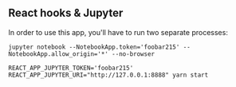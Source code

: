 ## React hooks & Jupyter

In order to use this app, you'll have to run two separate processes:

```
jupyter notebook --NotebookApp.token='foobar215' --NotebookApp.allow_origin='*' --no-browser
```

```
REACT_APP_JUPYTER_TOKEN='foobar215'  REACT_APP_JUPYTER_URI="http://127.0.0.1:8888" yarn start
```
